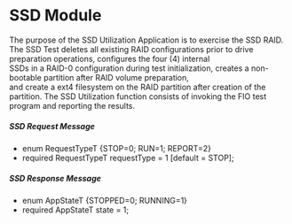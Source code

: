 SSD Module
==========
The purpose of the SSD Utilization Application is to exercise the SSD RAID.  
The SSD Test deletes all existing RAID configurations prior to drive preparation operations, configures the four (4) internal  
SSDs in a RAID-0 configuration during test initialization, creates a non-bootable partition after RAID volume preparation,  
and create a ext4 filesystem on the RAID partition after creation of the partition.
The SSD Utilization function consists of invoking the FIO test program and reporting the results.  

##### SSD Request Message
  - enum RequestTypeT {STOP=0; RUN=1; REPORT=2}
  - required RequestTypeT requestType = 1 [default = STOP];

##### SSD Response Message
  - enum AppStateT {STOPPED=0; RUNNING=1}
  - required AppStateT state = 1;